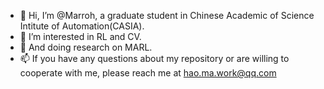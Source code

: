 - 👋 Hi, I’m @Marroh, a graduate student in Chinese Academic of Science Intitute of Automation(CASIA).
- 👀 I’m interested in RL and CV.
- 🌱 And doing research on MARL.
- 📫 If you have any questions about my repository or are willing to cooperate with me, please reach me at hao.ma.work@qq.com

<!---
Marroh/Marroh is a ✨ special ✨ repository because its `README.md` (this file) appears on your GitHub profile.
You can click the Preview link to take a look at your changes.
--->
